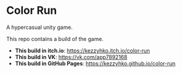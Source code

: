 # Color Run
A hypercasual unity game.

This repo contains a build of the game.

* **This build in itch.io**: https://kezzyhko.itch.io/color-run
* **This build in VK**: https://vk.com/app7892168
* **This build in GitHub Pages**: https://kezzyhko.github.io/color-run
